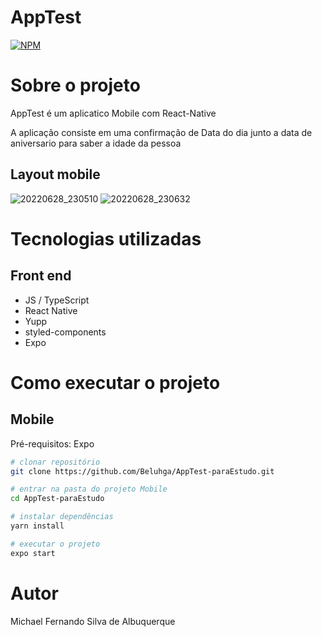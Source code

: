 # AppTest

[![NPM](https://img.shields.io/npm/l/react)](hhttps://github.com/Beluhga/AppTest-paraEstudo/blob/main/LICENSE) 

# Sobre o projeto



AppTest é um aplicatico Mobile com React-Native

A aplicação consiste em uma confirmação de Data do dia junto a data de aniversario para saber a idade da pessoa

## Layout mobile
![20220628_230510](https://user-images.githubusercontent.com/82901722/176337106-221faee8-f02f-41f4-9043-44d3138e22dc.gif)
![20220628_230632](https://user-images.githubusercontent.com/82901722/176337119-1592ef79-11b5-4f98-9065-a229adab46df.gif)


# Tecnologias utilizadas
## Front end
-  JS / TypeScript
- React Native
- Yupp
- styled-components
- Expo


# Como executar o projeto

## Mobile
Pré-requisitos: Expo

```bash
# clonar repositório
git clone https://github.com/Beluhga/AppTest-paraEstudo.git

# entrar na pasta do projeto Mobile
cd AppTest-paraEstudo

# instalar dependências
yarn install

# executar o projeto
expo start
```

# Autor

Michael Fernando Silva de Albuquerque
